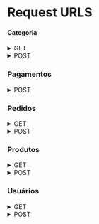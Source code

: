 # Request URLS

#### Categoria

<details>
<summary>GET</summary>
<br>

  ```
  listar todas as categorias - /categoria/listar
  ```
  

</details>

<details>
<summary>POST</summary>
<br>
  
  ```
criar categoria - /categoria/inserir [name, icon]
WIP - remover categoria - /categoria/remover
WIP - modificar categoria - /categoria/modificar
  ```

</details>


### Pagamentos

<details>
<summary>POST</summary>
<br>
  
  ```
criar pagamentos - /pagamentos/criar [id_gateway, product_title, customer_email, value]
  ```

</details>



### Pedidos

<details>
<summary>GET</summary>
<br>
  
  ```
listar os pedidos feitos no site - /pedidos/ {id, seller, customer}
  ```

</details>

<details>
<summary>POST</summary>
<br>

  ```
  criar pedido - /pedidos/criar [customer_id, seller_id, seller_product_id, customer_email, status, date]
listar pedidos - /pedidos/listar [cid, sid]
  ```

</details>


### Produtos

<details>
<summary>GET</summary>
<br>
  
  ```
listar os produtos feitos no site - /produtos/ {id, owner, search}
  ```

</details>

<details>
<summary>POST</summary>
<br>
  
  ```
criar produto - /produtos/criar [customer_id, seller_id, seller_product_id, customer_email, status, date]
listar produtos - /produtos/modificar {title, description, price, image, id_category}
deletar produto - /produtos/deletar {title, description, price, image, id_category}
  ```
</details>


### Usuários

<details>
<summary>GET</summary>
<br>
  
  ```
listar os usuarios feitos no site - /usuario/ {id, email, name}
  ```
</details>

<details>
<summary>POST</summary>
<br>
  
  ```
criar usuario - /usuario/criar [username, email, pass, role, register_ip]
listar usuarios - /usuario/modificar {username, description, image}
deletar usuario - /usuario/deletar [id]
logar usuario - /usuario/logar
  ```
</details>
